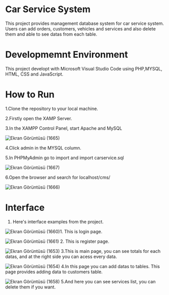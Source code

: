 # Car Service System
This project provides management database system for car service system. Users can add orders, customers, vehicles and services and also delete them and able to see datas from each table.

# Developmemnt Environment
This project developt with Microsoft Visual Studio Code using PHP,MYSQL, HTML, CSS and JavaScript.

# How to Run
1.Clone the repository to your local machine.

2.Firstly open the XAMP Server.

3.In the XAMPP Control Panel, start Apache and MySQL

![Ekran Görüntüsü (1665)](https://github.com/sana-kabbani/Car-Service-System/assets/152299536/c3898ec7-c01e-41ab-b45a-39a307f979bc)

4.Click admin in the MYSQL column.

5.In PHPMyAdmin go to import and import carservice.sql

![Ekran Görüntüsü (1667)](https://github.com/sana-kabbani/Car-Service-System/assets/152299536/e37ebd42-a262-49bb-8fbd-bbaa62d7a421)

6.Open the browser and search for localhost/cms/ 

![Ekran Görüntüsü (1666)](https://github.com/sana-kabbani/Car-Service-System/assets/152299536/2585831b-e00e-4bd0-8f35-dcfead11c9a9)

# Interface

1. Here's interface examples from the project.

![Ekran Görüntüsü (1660)](https://github.com/sana-kabbani/Car-Service-System/assets/152299536/eeda4b34-0d26-47d7-806e-77c61231f175)1. This is login page.


![Ekran Görüntüsü (1661)](https://github.com/sana-kabbani/Car-Service-System/assets/152299536/4a9dc28e-2ece-41a2-b312-7f1e21cc5c9e)
2. This is register page.

![Ekran Görüntüsü (1653)](https://github.com/sana-kabbani/Car-Service-System/assets/152299536/8389a590-5d2a-4864-946f-69a5acbb6fc9)
3.This is main page, you can see totals for each datas, and at the right side you can acess every data.

![Ekran Görüntüsü (1654)](https://github.com/sana-kabbani/Car-Service-System/assets/152299536/ab793353-5b51-4857-a18d-52621b5fd3c9)
4.In this page you can add datas to tables. This page provides adding data to customers table.

![Ekran Görüntüsü (1658)](https://github.com/sana-kabbani/Car-Service-System/assets/152299536/615e5306-f548-42a4-8e63-4b4382150785)
5.And here you can see services list, you can delete them if you want. 







